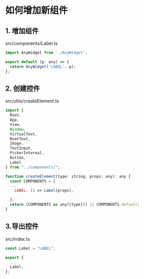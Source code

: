 # 如何增加新组件

## 1. 增加组件

src/components/Label.ts

```js
import AnyWidget from './AnyWidget';

export default (p: any) => {
  return AnyWidget('LABEL', p);
};
```

## 2. 创建控件

src/utils/createElement.ts

```js
import {
  Root,
  App,
  View,
  Window,
  VirtualText,
  RootText,
  Image,
  TextInput,
  PickerInternal,
  Button,
  Label
} from "../components/";

function createElement(type: string, props: any): any {
  const COMPONENTS = {
  ...
    LABEL: () => Label(props),

  };
  return (COMPONENTS as any)[type]() || COMPONENTS.default;
}

```

## 3.导出控件

src/index.ts

```js
const Label = "LABEL";

export {
  ...
  Label,
};
```

